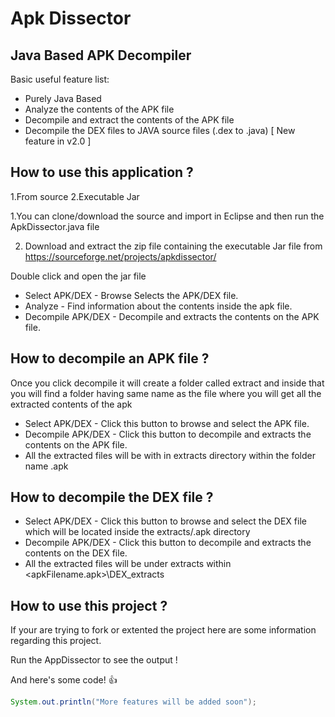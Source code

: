 # Apk Dissector 

## Java Based APK Decompiler

Basic useful feature list:

 * Purely Java Based
 * Analyze the contents of the APK file
 * Decompile and extract the contents of the APK file
 * Decompile the DEX files to JAVA source files (.dex to .java) [ New feature in v2.0 ]
 
## How to use this application ?
1.From source 
2.Executable Jar

1.You can clone/download the source and import in Eclipse and then run the ApkDissector.java file


2. Download and extract the zip file containing the executable Jar file from https://sourceforge.net/projects/apkdissector/

Double click and open the jar file 

 * Select APK/DEX - Browse Selects the APK/DEX file.
 * Analyze - Find information about the contents inside the apk file.
 * Decompile APK/DEX - Decompile and extracts the contents on the APK file.
 
## How to decompile an APK file ?

Once you click decompile it will create a folder called extract and inside that you will find a folder having same name as the file where you will get all the extracted contents of the apk

 * Select APK/DEX - Click this button to browse and select the APK file.
 * Decompile APK/DEX - Click this button to  decompile and extracts the contents on the APK file.
 * All the extracted files will be with in extracts directory within the folder name <apkfileName>.apk

## How to decompile the DEX file ?
 * Select APK/DEX - Click this button to browse and select the DEX file which will be located inside the extracts/<apkfileName>.apk directory
 * Decompile APK/DEX - Click this button to  decompile and extracts the contents on the DEX file.
 * All the extracted files will be under extracts within <apkFilename.apk>\DEX_extracts

 
 

## How to use this project ?

If your are trying to fork or extented the project here are some information regarding this project.

Run the AppDissector to see the output !

And here's some code! :+1:

```java
System.out.println("More features will be added soon");
```
